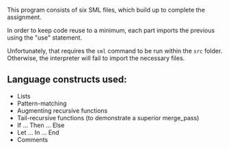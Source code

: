 This program consists of six SML files, which build up to complete the
assignment.

In order to keep code reuse to a minimum, each part imports the previous using
the "use" statement.

Unfortunately, that requires the `sml` command to be run within the `src`
folder. Otherwise, the interpreter will fail to import the necessary files.

Language constructs used:
-------------------------
 - Lists
 - Pattern-matching
 - Augmenting recursive functions
 - Tail-recursive functions (to demonstrate a superior merge_pass)
 - If ... Then ... Else
 - Let ... In ... End
 - Comments
